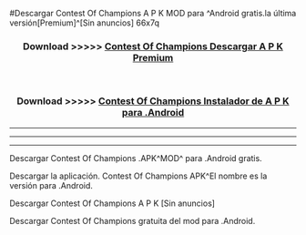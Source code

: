 #Descargar Contest Of Champions  A P K MOD para ^Android gratis.la última versión[Premium]^[Sin anuncios] 66x7q



<div align="center">
<h3>Download >>>>> <a href="https://es-web.web.app/?es= Contest Of Champions ">Contest Of Champions  Descargar A P K Premium</a></h3><br>

<h3>Download >>>>> <a href="https://es-web.web.app/?es= Contest Of Champions ">Contest Of Champions  Instalador de A P K para .Android</a></h3>
</div>


----------------------------------------------------------

----------------------------------------------------------

----------------------------------------------------------

Descargar Contest Of Champions  .APK^MOD^ para .Android gratis.

Descargar la aplicación. Contest Of Champions  APK^El nombre es la versión para .Android.

Descargar Contest Of Champions  A P K [Sin anuncios]

Descargar Contest Of Champions  gratuita del mod para .Android.
